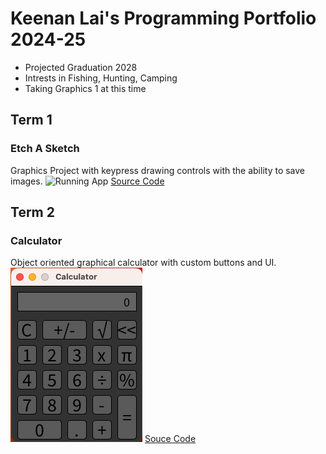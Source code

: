 # Keenan Lai's Programming Portfolio 2024-25
* Projected Graduation 2028
* Intrests in Fishing, Hunting, Camping
* Taking Graphics 1 at this time

## Term 1
### Etch A Sketch
Graphics Project with keypress drawing controls with the ability to save images.
![Running App]()
[Source Code]()

## Term 2
### Calculator
Object oriented graphical calculator with custom buttons and UI.
![Running App](https://github.com/keenanlai/programming-portfolio-2a/blob/main/images/Calc%20pic.png?raw=true)
[Souce Code]()
